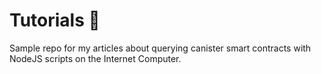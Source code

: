 # Tutorials 👋

Sample repo for my articles about querying canister smart contracts with NodeJS scripts on the Internet Computer.

